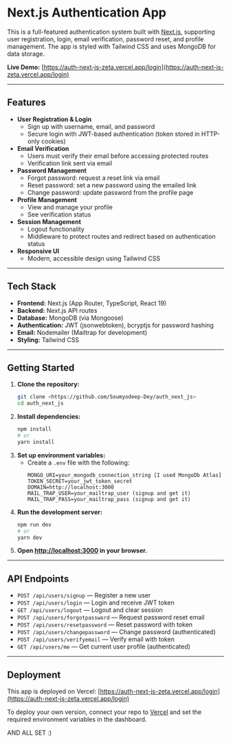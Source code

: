 # Next.js Authentication App

This is a full-featured authentication system built with [Next.js](https://nextjs.org), supporting user registration, login, email verification, password reset, and profile management. The app is styled with Tailwind CSS and uses MongoDB for data storage.

**Live Demo:** [https://auth-next-js-zeta.vercel.app/login](https://auth-next-js-zeta.vercel.app/login)

---

## Features

- **User Registration & Login**
  - Sign up with username, email, and password
  - Secure login with JWT-based authentication (token stored in HTTP-only cookies)
- **Email Verification**
  - Users must verify their email before accessing protected routes
  - Verification link sent via email
- **Password Management**
  - Forgot password: request a reset link via email
  - Reset password: set a new password using the emailed link
  - Change password: update password from the profile page
- **Profile Management**
  - View and manage your profile
  - See verification status
- **Session Management**
  - Logout functionality
  - Middleware to protect routes and redirect based on authentication status
- **Responsive UI**
  - Modern, accessible design using Tailwind CSS

---

## Tech Stack

- **Frontend:** Next.js (App Router, TypeScript, React 19)
- **Backend:** Next.js API routes
- **Database:** MongoDB (via Mongoose)
- **Authentication:** JWT (jsonwebtoken), bcryptjs for password hashing
- **Email:** Nodemailer (Mailtrap for development)
- **Styling:** Tailwind CSS

---

## Getting Started

1. **Clone the repository:**
   ```bash
   git clone <https://github.com/Soumyodeep-Dey/auth_next_js>
   cd auth_next_js
   ```
2. **Install dependencies:**
   ```bash
   npm install
   # or
   yarn install
   ```
3. **Set up environment variables:**
   - Create a `.env` file with the following:
     ```env
     MONGO_URI=your_mongodb_connection_string [I used MongoDb Atlas]
     TOKEN_SECRET=your_jwt_token_secret
     DOMAIN=http://localhost:3000
     MAIL_TRAP_USER=your_mailtrap_user (signup and get it)
     MAIL_TRAP_PASS=your_mailtrap_pass (signup and get it)
     ```
4. **Run the development server:**
   ```bash
   npm run dev
   # or
   yarn dev
   ```
5. **Open [http://localhost:3000](http://localhost:3000) in your browser.**

---

## API Endpoints

- `POST /api/users/signup` — Register a new user
- `POST /api/users/login` — Login and receive JWT token
- `GET /api/users/logout` — Logout and clear session
- `POST /api/users/forgotpassword` — Request password reset email
- `POST /api/users/resetpassword` — Reset password with token
- `POST /api/users/changepassword` — Change password (authenticated)
- `POST /api/users/verifyemail` — Verify email with token
- `GET /api/users/me` — Get current user profile (authenticated)

---

## Deployment

This app is deployed on Vercel: [https://auth-next-js-zeta.vercel.app/login](https://auth-next-js-zeta.vercel.app/login)

To deploy your own version, connect your repo to [Vercel](https://vercel.com/) and set the required environment variables in the dashboard.

AND ALL SET :)
